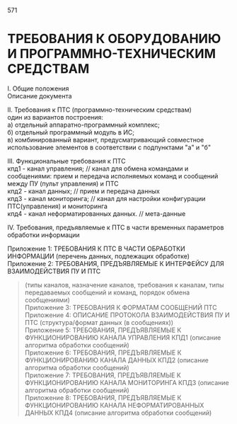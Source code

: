 571
# ТРЕБОВАНИЯ К ОБОРУДОВАНИЮ И ПРОГРАММНО-ТЕХНИЧЕСКИМ СРЕДСТВАМ   
I. Общие положения   
Описание документа   

II. Требования к ПТС (программно-техническим средствам)   
один из вариантов построения:   
а) отдельный аппаратно-программный комплекс;   
б) отдельный программный модуль в ИС;   
в) комбинированный вариант, предусматривающий совместное использование элементов в соответствии с подпунктами "а" и "б"   

III. Функциональные требования к ПТС   
кпд1 - канал управления; // канал для обмена командами и сообщениями: прием и передача исполняемых команд и сообщений между ПУ (пульт управления) и ПТС   
кпд2 - канал данных;    // прием и передача данных   
кпд3 - канал мониторинга; // канал для настройки конфигурации ПТС(управления) и мониторинга   
кпд4 - канал неформатированных данных. // мета-данные    

IV. Требования, предъявляемые к ПТС в части временных параметров обработки информации   

Приложение 1: ТРЕБОВАНИЯ К ПТС В ЧАСТИ ОБРАБОТКИ ИНФОРМАЦИИ (перечень данных, подлежащих обработке)   
Приложение 2: ТРЕБОВАНИЯ, ПРЕДЪЯВЛЯЕМЫЕ К ИНТЕРФЕЙСУ ДЛЯ ВЗАИМОДЕЙСТВИЯ ПУ И ПТС   
>  (типы каналов, назначение каналов, требования к каналам, типы передаваемых сообщений и команд, порядок обмена сообщениями)   
>  Приложение 3: ТРЕБОВАНИЯ К ФОРМАТАМ СООБЩЕНИЙ ПТС   
>  Приложение 4: ОПИСАНИЕ ПРОТОКОЛА ВЗАИМОДЕЙСТВИЯ ПУ И ПТС (структура/формат данных (в сообщениях))   
Приложение 5: ТРЕБОВАНИЯ, ПРЕДЪЯВЛЯЕМЫЕ К ФУНКЦИОНИРОВАНИЮ КАНАЛА УПРАВЛЕНИЯ КПД1 (описание алгоритма обработки сообщений)   
Приложение 6: ТРЕБОВАНИЯ, ПРЕДЪЯВЛЯЕМЫЕ К ФУНКЦИОНИРОВАНИЮ КАНАЛА ДАННЫХ КПД2 (описание алгоритма обработки сообщений)   
Приложение 7: ТРЕБОВАНИЯ, ПРЕДЪЯВЛЯЕМЫЕ К ФУНКЦИОНИРОВАНИЮ КАНАЛА МОНИТОРИНГА КПД3 (описание алгоритма обработки сообщений)   
Приложение 8: ТРЕБОВАНИЯ, ПРЕДЪЯВЛЯЕМЫЕ К ФУНКЦИОНИРОВАНИЮ КАНАЛА НЕФОРМАТИРОВАННЫХ ДАННЫХ КПД4 (описание алгоритма обработки сообщений)   

